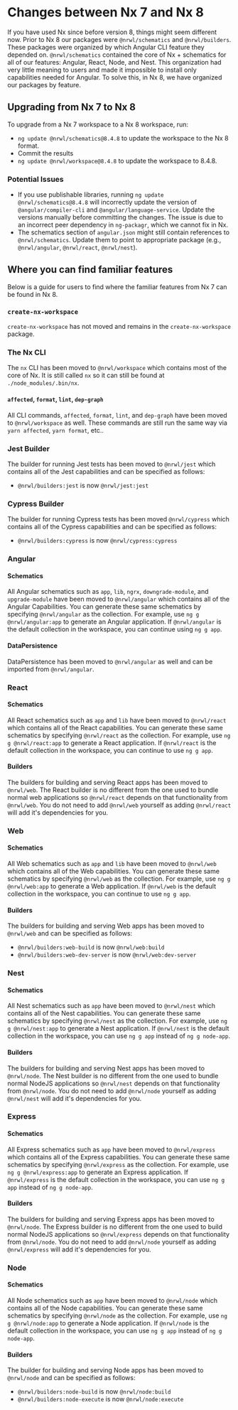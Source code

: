 # Changes between Nx 7 and Nx 8

If you have used Nx since before version 8, things might seem different now. Prior to Nx 8 our packages were `@nrwl/schematics` and `@nrwl/builders`. These packages were organized by which Angular CLI feature they depended on. `@nrwl/schematics` contained the core of Nx + schematics for all of our features: Angular, React, Node, and Nest. This organization had very little meaning to users and made it impossible to install only capabilities needed for Angular. To solve this, in Nx 8, we have organized our packages by feature.

## Upgrading from Nx 7 to Nx 8

To upgrade from a Nx 7 workspace to a Nx 8 workspace, run:

- `ng update @nrwl/schematics@8.4.8` to update the workspace to the Nx 8 format.
- Commit the results
- `ng update @nrwl/workspace@8.4.8` to update the workspace to 8.4.8.

### Potential Issues

- If you use publishable libraries, running `ng update @nrwl/schematics@8.4.8` will incorrectly update the version of `@angular/compiler-cli` and `@angular/language-service`. Update the versions manually before committing the changes. The issue is due to an incorrect peer dependency in `ng-packagr`, which we cannot fix in Nx.
- The schematics section of `angular.json` might still contain references to `@nrwl/schematics`. Update them to point to appropriate package (e.g., `@nrwl/angular`, `@nrwl/react`, `@nrwl/nest`).

## Where you can find familiar features

Below is a guide for users to find where the familiar features from Nx 7 can be found in Nx 8.

### `create-nx-workspace`

`create-nx-workspace` has not moved and remains in the `create-nx-workspace` package.

### The Nx CLI

The `nx` CLI has been moved to `@nrwl/workspace` which contains most of the core of Nx. It is still called `nx` so it can still be found at `./node_modules/.bin/nx`.

#### `affected`, `format`, `lint`, `dep-graph`

All CLI commands, `affected`, `format`, `lint`, and `dep-graph` have been moved to `@nrwl/workspace` as well. These commands are still run the same way via `yarn affected`, `yarn format`, etc..

### Jest Builder

The builder for running Jest tests has been moved to `@nrwl/jest` which contains all of the Jest capabilities and can be specified as follows:

- `@nrwl/builders:jest` is now `@nrwl/jest:jest`

### Cypress Builder

The builder for running Cypress tests has been moved `@nrwl/cypress` which contains all of the Cypress capabilities and can be specified as follows:

- `@nrwl/builders:cypress` is now `@nrwl/cypress:cypress`

### Angular

#### Schematics

All Angular schematics such as `app`, `lib`, `ngrx`, `downgrade-module`, and `upgrade-module` have been moved to `@nrwl/angular` which contains all of the Angular Capabilities. You can generate these same schematics by specifying `@nrwl/angular` as the collection. For example, use `ng g @nrwl/angular:app` to generate an Angular application. If `@nrwl/angular` is the default collection in the workspace, you can continue using `ng g app`.

#### DataPersistence

DataPersistence has been moved to `@nrwl/angular` as well and can be imported from `@nrwl/angular`.

### React

#### Schematics

All React schematics such as `app` and `lib` have been moved to `@nrwl/react` which contains all of the React capabilities. You can generate these same schematics by specifying `@nrwl/react` as the collection. For example, use `ng g @nrwl/react:app` to generate a React application. If `@nrwl/react` is the default collection in the workspace, you can continue to use `ng g app`.

#### Builders

The builders for building and serving React apps has been moved to `@nrwl/web`. The React builder is no different from the one used to bundle normal web applications so `@nrwl/react` depends on that functionality from `@nrwl/web`. You do not need to add `@nrwl/web` yourself as adding `@nrwl/react` will add it's dependencies for you.

### Web

#### Schematics

All Web schematics such as `app` and `lib` have been moved to `@nrwl/web` which contains all of the Web capabilities. You can generate these same schematics by specifying `@nrwl/web` as the collection. For example, use `ng g @nrwl/web:app` to generate a Web application. If `@nrwl/web` is the default collection in the workspace, you can continue to use `ng g app`.

#### Builders

The builders for building and serving Web apps has been moved to `@nrwl/web` and can be specified as follows:

- `@nrwl/builders:web-build` is now `@nrwl/web:build`
- `@nrwl/builders:web-dev-server` is now `@nrwl/web:dev-server`

### Nest

#### Schematics

All Nest schematics such as `app` have been moved to `@nrwl/nest` which contains all of the Nest capabilities. You can generate these same schematics by specifying `@nrwl/nest` as the collection. For example, use `ng g @nrwl/nest:app` to generate a Nest application. If `@nrwl/nest` is the default collection in the workspace, you can use `ng g app` instead of `ng g node-app`.

#### Builders

The builders for building and serving Nest apps has been moved to `@nrwl/node`. The Nest builder is no different from the one used to bundle normal NodeJS applications so `@nrwl/nest` depends on that functionality from `@nrwl/node`. You do not need to add `@nrwl/node` yourself as adding `@nrwl/nest` will add it's dependencies for you.

### Express

#### Schematics

All Express schematics such as `app` have been moved to `@nrwl/express` which contains all of the Express capabilities. You can generate these same schematics by specifying `@nrwl/express` as the collection. For example, use `ng g @nrwl/express:app` to generate an Express application. If `@nrwl/express` is the default collection in the workspace, you can use `ng g app` instead of `ng g node-app`.

#### Builders

The builders for building and serving Express apps has been moved to `@nrwl/node`. The Express builder is no different from the one used to build normal NodeJS applications so `@nrwl/express` depends on that functionality from `@nrwl/node`. You do not need to add `@nrwl/node` yourself as adding `@nrwl/express` will add it's dependencies for you.

### Node

#### Schematics

All Node schematics such as `app` have been moved to `@nrwl/node` which contains all of the Node capabilities. You can generate these same schematics by specifying `@nrwl/node` as the collection. For example, use `ng g @nrwl/node:app` to generate a Node application. If `@nrwl/node` is the default collection in the workspace, you can use `ng g app` instead of `ng g node-app`.

#### Builders

The builder for building and serving Node apps has been moved to `@nrwl/node` and can be specified as follows:

- `@nrwl/builders:node-build` is now `@nrwl/node:build`
- `@nrwl/builders:node-execute` is now `@nrwl/node:execute`
